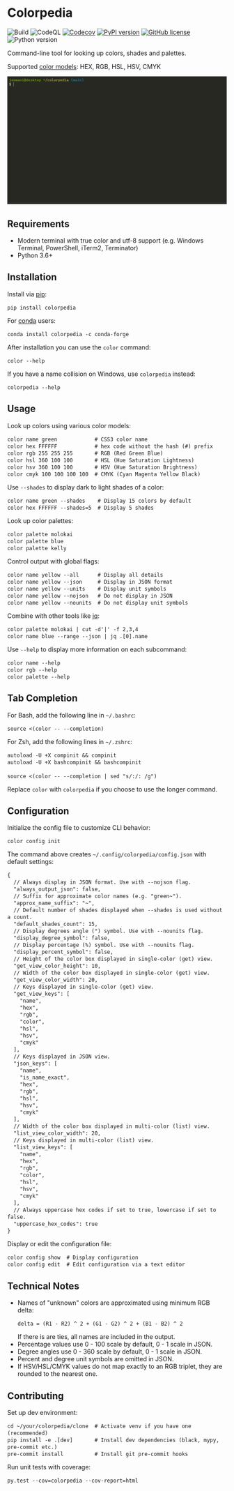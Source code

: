 # Colorpedia

![Build](https://github.com/joowani/colorpedia/workflows/Build/badge.svg?branch=main)
![CodeQL](https://github.com/joowani/colorpedia/workflows/CodeQL/badge.svg)
[![Codecov](https://codecov.io/gh/joowani/colorpedia/branch/main/graph/badge.svg?token=EH6F62KWTB)](https://codecov.io/gh/joowani/colorpedia)
[![PyPI version](https://badge.fury.io/py/colorpedia.svg)](https://badge.fury.io/py/colorpedia)
[![GitHub license](https://img.shields.io/github/license/joowani/colorpedia?color=brightgreen)](https://github.com/joowani/colorpedia/blob/main/LICENSE)
![Python version](https://img.shields.io/badge/python-3.6%2B-blue)

Command-line tool for looking up colors, shades and palettes.

Supported [color models](https://en.wikipedia.org/wiki/Color_model):
HEX, RGB, HSL, HSV, CMYK

![](demo.gif)

## Requirements

* Modern terminal with true color and utf-8 support
  (e.g. Windows Terminal, PowerShell, iTerm2, Terminator)
* Python 3.6+

## Installation

Install via [pip](https://pip.pypa.io):

```shell
pip install colorpedia
```

For [conda](https://docs.conda.io) users:

```shell
conda install colorpedia -c conda-forge
```

After installation you can use the `color` command:

```shell
color --help
```

If you have a name collision on Windows, use `colorpedia` instead:

```shell
colorpedia --help
```

## Usage

Look up colors using various color models:

```shell
color name green            # CSS3 color name
color hex FFFFFF            # hex code without the hash (#) prefix
color rgb 255 255 255       # RGB (Red Green Blue)
color hsl 360 100 100       # HSL (Hue Saturation Lightness)
color hsv 360 100 100       # HSV (Hue Saturation Brightness)
color cmyk 100 100 100 100  # CMYK (Cyan Magenta Yellow Black)
```

Use `--shades` to display dark to light shades of a color:

```shell
color name green --shades    # Display 15 colors by default
color hex FFFFFF --shades=5  # Display 5 shades
```

Look up color palettes:

```shell
color palette molokai
color palette blue
color palette kelly
```

Control output with global flags:

```shell
color name yellow --all      # Display all details
color name yellow --json     # Display in JSON format
color name yellow --units    # Display unit symbols
color name yellow --nojson   # Do not display in JSON
color name yellow --nounits  # Do not display unit symbols
```

Combine with other tools like [jq](https://github.com/stedolan/jq):

```shell
color palette molokai | cut -d'|' -f 2,3,4
color name blue --range --json | jq .[0].name
```

Use `--help` to display more information on each subcommand:

```shell
color name --help
color rgb --help
color palette --help
```

## Tab Completion

For Bash, add the following line in `~/.bashrc`:

```shell
source <(color -- --completion)
```

For Zsh, add the following lines in `~/.zshrc`:

```shell
autoload -U +X compinit && compinit
autoload -U +X bashcompinit && bashcompinit

source <(color -- --completion | sed "s/:/: /g")
```

Replace `color` with `colorpedia` if you choose to use the longer command.

## Configuration

Initialize the config file to customize CLI behavior:

```shell
color config init
```

The command above creates `~/.config/colorpedia/config.json` with default settings:

```json5
{
  // Always display in JSON format. Use with --nojson flag.
  "always_output_json": false,
  // Suffix for approximate color names (e.g. "green~").
  "approx_name_suffix": "~",
  // Default number of shades displayed when --shades is used without a count.
  "default_shades_count": 15,
  // Display degrees angle (°) symbol. Use with --nounits flag.
  "display_degree_symbol": false,
  // Display percentage (%) symbol. Use with --nounits flag.
  "display_percent_symbol": false,
  // Height of the color box displayed in single-color (get) view.
  "get_view_color_height": 10,
  // Width of the color box displayed in single-color (get) view.
  "get_view_color_width": 20,
  // Keys displayed in single-color (get) view.
  "get_view_keys": [
    "name",
    "hex",
    "rgb",
    "color",
    "hsl",
    "hsv",
    "cmyk"
  ],
  // Keys displayed in JSON view.
  "json_keys": [
    "name",
    "is_name_exact",
    "hex",
    "rgb",
    "hsl",
    "hsv",
    "cmyk"
  ],
  // Width of the color box displayed in multi-color (list) view.
  "list_view_color_width": 20,
  // Keys displayed in multi-color (list) view.
  "list_view_keys": [
    "name",
    "hex",
    "rgb",
    "color",
    "hsl",
    "hsv",
    "cmyk"
  ],
  // Always uppercase hex codes if set to true, lowercase if set to false.
  "uppercase_hex_codes": true
}
```

Display or edit the configuration file:

```shell
color config show  # Display configuration
color config edit  # Edit configuration via a text editor
```

## Technical Notes

- Names of "unknown" colors are approximated using minimum RGB delta:
  ```
  delta = (R1 - R2) ^ 2 + (G1 - G2) ^ 2 + (B1 - B2) ^ 2
  ```
  If there is are ties, all names are included in the output.
- Percentage values use 0 - 100 scale by default, 0 - 1 scale in JSON.
- Degree angles use 0 - 360 scale by default, 0 - 1 scale in JSON.
- Percent and degree unit symbols are omitted in JSON.
- If HSV/HSL/CMYK values do not map exactly to an RGB triplet, they are rounded to the
  nearest one.

## Contributing

Set up dev environment:

```shell
cd ~/your/colorpedia/clone  # Activate venv if you have one (recommended)
pip install -e .[dev]       # Install dev dependencies (black, mypy, pre-commit etc.)
pre-commit install          # Install git pre-commit hooks
```

Run unit tests with coverage:

```shell
py.test --cov=colorpedia --cov-report=html
```
